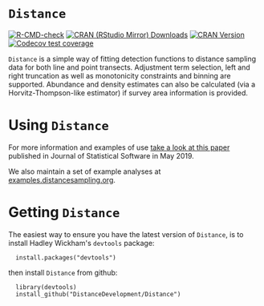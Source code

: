 `Distance`
==========

[![R-CMD-check](https://github.com/DistanceDevelopment/Distance/actions/workflows/check-standard.yaml/badge.svg)](https://github.com/DistanceDevelopment/Distance/actions/workflows/check-standard.yaml)
[![CRAN (RStudio Mirror) Downloads](http://cranlogs.r-pkg.org/badges/Distance)](https://www.r-pkg.org/pkg/Distance)
[![CRAN Version](http://www.r-pkg.org/badges/version/Distance)](https://www.r-pkg.org/pkg/Distance)
 [![Codecov test coverage](https://codecov.io/gh/DistanceDevelopment/Distance/branch/master/graph/badge.svg)](https://app.codecov.io/gh/DistanceDevelopment/Distance?branch=master)

`Distance` is a simple way of fitting detection functions to distance sampling data for both line and point transects. Adjustment term selection, left and right truncation as well as monotonicity constraints and binning are supported. Abundance and density estimates can also be calculated (via a Horvitz-Thompson-like estimator) if survey area information is provided.

# Using `Distance`

For more information and examples of use [take a look at this paper](https://www.jstatsoft.org/article/view/v089i01) published in Journal of Statistical Software in May 2019.

We also maintain a set of example analyses at [examples.distancesampling.org](http://examples.distancesampling.org).

# Getting `Distance`

The easiest way to ensure you have the latest version of `Distance`, is to install Hadley Wickham's `devtools` package:

      install.packages("devtools")

then install `Distance` from github:

      library(devtools)
      install_github("DistanceDevelopment/Distance")



